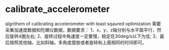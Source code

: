 # calibrate_accelerometer
algrithem of calibrating accelerometer with least sqaured optimization
需要采集加速度数据和陀螺仪数据，数据要求：
1、x，y，z轴分别与水平面平行，然后旋转4圈左右;
2、旋转过程中角速度一定要慢，稳定在30deg/s以下为佳;
3、最后按照其他轴，比如斜轴，多角度摆放或者旋转和上面相同的时间即可。
